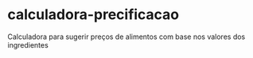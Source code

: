 # calculadora-precificacao
 Calculadora para sugerir preços de alimentos com base nos valores dos ingredientes
